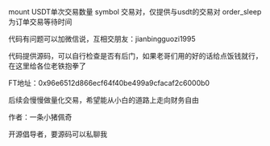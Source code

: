 
mount USDT单次交易数量
symbol 交易对，仅提供与usdt的交易对
order_sleep为订单交易等待时间

代码有问题可以加微信说，互相交朋友：jianbingguozi1995

代码提供源码，可以自行检查是否有后门，如果老哥们用的好的话给点饭钱就行，在这里给各位老铁抱拳了

FT地址：0x96e6512d866ecf64f40be499a9cfacaf2c6000b0

后续会慢慢做量化交易，希望能从小白的道路上走向财务自由

作者：一条小猪佩奇

开源倡导者，要源码可以私聊我










